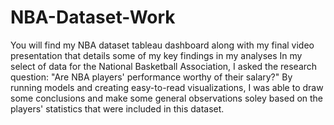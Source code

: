 # NBA-Dataset-Work
You will find my NBA dataset tableau dashboard along with my final video presentation that details some of my key findings in my analyses
In my select of data for the National Basketball Association, I asked the research question: "Are NBA players' performance worthy of their salary?" By running models and creating easy-to-read visualizations, I was able to draw some conclusions and make some general observations soley based on the players' statistics that were included in this dataset. 
